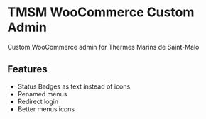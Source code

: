 TMSM WooCommerce Custom Admin
=================

Custom WooCommerce admin for Thermes Marins de Saint-Malo

Features
-----------

* Status Badges as text instead of icons
* Renamed menus
* Redirect login
* Better menus icons


